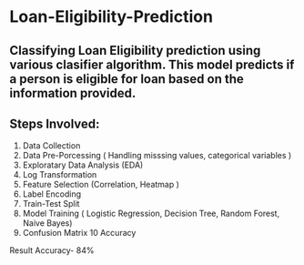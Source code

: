 # Loan-Eligibility-Prediction

## Classifying Loan Eligibility prediction using various clasifier algorithm. This model predicts if a person is eligible for loan based on the information provided.

## Steps Involved:

1. Data Collection
2. Data Pre-Porcessing ( Handling misssing values, categorical variables )
3. Exploratary Data Analysis (EDA)
4. Log Transformation  
5. Feature Selection (Correlation, Heatmap )
6. Label Encoding
7. Train-Test Split
8. Model Training ( Logistic Regression, Decision Tree, Random Forest, Naive Bayes)
9. Confusion Matrix
10 Accuracy

Result Accuracy- 84%
